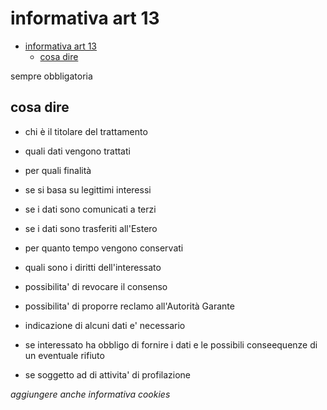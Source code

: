 # informativa art 13

<!--toc:start-->

- [informativa art 13](#informativa-art-13)
  - [cosa dire](#cosa-dire)
  <!--toc:end-->

sempre obbligatoria

## cosa dire

- chi è il titolare del trattamento
- quali dati vengono trattati
- per quali finalità
- se si basa su legittimi interessi
- se i dati sono comunicati a terzi
- se i dati sono trasferiti all'Estero
- per quanto tempo vengono conservati
- quali sono i diritti dell'interessato
- possibilita' di revocare il consenso
- possibilita' di proporre reclamo all'Autorità Garante

- indicazione di alcuni dati e' necessario
- se interessato ha obbligo di fornire i dati e le possibili conseequenze di un
  eventuale rifiuto

- se soggetto ad di attivita' di profilazione

_aggiungere anche informativa cookies_
